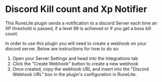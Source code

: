 # Discord Kill count and Xp Notifier

This RuneLite plugin sends a notification to a discord Server each time an XP threshold is passed, if a level 99 is achieved or if you get a boss kill count.

In order to use this plugin you will need to create a webhook on your discord server. Below are instructions for how to do so:

1. Open your Server Settings and head into the Integrations tab
2. Click the "Create Webhook" button to create a new webhook
3. Once created, copy the webhook URL and insert into the "Discord Webhook URL" box in the plugin's configuration in RuneLite.
